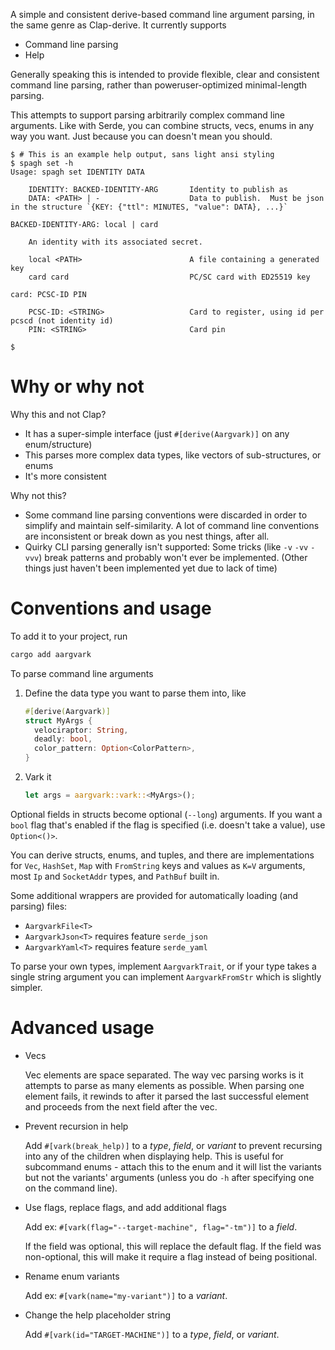 A simple and consistent derive-based command line argument parsing, in the same genre as Clap-derive. It currently supports

- Command line parsing
- Help

Generally speaking this is intended to provide flexible, clear and consistent command line parsing, rather than poweruser-optimized minimal-length parsing.

This attempts to support parsing arbitrarily complex command line arguments. Like with Serde, you can combine structs, vecs, enums in any way you want. Just because you can doesn't mean you should.

```
$ # This is an example help output, sans light ansi styling
$ spagh set -h
Usage: spagh set IDENTITY DATA

    IDENTITY: BACKED-IDENTITY-ARG       Identity to publish as
    DATA: <PATH> | -                    Data to publish.  Must be json in the structure `{KEY: {"ttl": MINUTES, "value": DATA}, ...}`

BACKED-IDENTITY-ARG: local | card

    An identity with its associated secret.

    local <PATH>                        A file containing a generated key
    card card                           PC/SC card with ED25519 key

card: PCSC-ID PIN

    PCSC-ID: <STRING>                   Card to register, using id per pcscd (not identity id)
    PIN: <STRING>                       Card pin

$
```

# Why or why not

Why this and not Clap?

- It has a super-simple interface (just `#[derive(Aargvark)]` on any enum/structure)
- This parses more complex data types, like vectors of sub-structures, or enums
- It's more consistent

Why not this?

- Some command line parsing conventions were discarded in order to simplify and maintain self-similarity. A lot of command line conventions are inconsistent or break down as you nest things, after all.
- Quirky CLI parsing generally isn't supported: Some tricks (like `-v` `-vv` `-vvv`) break patterns and probably won't ever be implemented. (Other things just haven't been implemented yet due to lack of time)

# Conventions and usage

To add it to your project, run

```sh
cargo add aargvark
```

To parse command line arguments

1. Define the data type you want to parse them into, like

   ```rust
   #[derive(Aargvark)]
   struct MyArgs {
     velociraptor: String,
     deadly: bool,
     color_pattern: Option<ColorPattern>,
   }
   ```

2. Vark it
   ```rust
   let args = aargvark::vark::<MyArgs>();
   ```

Optional fields in structs become optional (`--long`) arguments. If you want a `bool` flag that's enabled if the flag is specified (i.e. doesn't take a value), use `Option<()>`.

You can derive structs, enums, and tuples, and there are implementations for `Vec`, `HashSet`, `Map` with `FromString` keys and values as `K=V` arguments, most `Ip` and `SocketAddr` types, and `PathBuf` built in.

Some additional wrappers are provided for automatically loading (and parsing) files:

- `AargvarkFile<T>`
- `AargvarkJson<T>` requires feature `serde_json`
- `AargvarkYaml<T>` requires feature `serde_yaml`

To parse your own types, implement `AargvarkTrait`, or if your type takes a single string argument you can implement `AargvarkFromStr` which is slightly simpler.

# Advanced usage

- Vecs

  Vec elements are space separated. The way vec parsing works is it attempts to parse as many elements as possible. When parsing one element fails, it rewinds to after it parsed the last successful element and proceeds from the next field after the vec.

- Prevent recursion in help

  Add `#[vark(break_help)]` to a _type_, _field_, or _variant_ to prevent recursing into any of the children when displaying help. This is useful for subcommand enums - attach this to the enum and it will list the variants but not the variants' arguments (unless you do `-h` after specifying one on the command line).

- Use flags, replace flags, and add additional flags

  Add ex: `#[vark(flag="--target-machine", flag="-tm")]` to a _field_.

  If the field was optional, this will replace the default flag. If the field was non-optional, this will make it require a flag instead of being positional.

- Rename enum variants

  Add ex: `#[vark(name="my-variant")]` to a _variant_.

- Change the help placeholder string

  Add `#[vark(id="TARGET-MACHINE")]` to a _type_, _field_, or _variant_.
